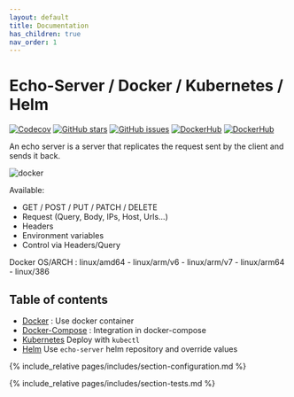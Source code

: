 ```yaml
---
layout: default
title: Documentation
has_children: true
nav_order: 1
---
```


# Echo-Server / Docker / Kubernetes / Helm

[![Codecov](https://img.shields.io/codecov/c/github/ealenn/echo-server?style=for-the-badge&logo=codecov)](https://codecov.io/gh/Ealenn/Echo-Server)
[![GitHub stars](https://img.shields.io/github/stars/Ealenn/Echo-Server?style=for-the-badge&logo=github)](https://github.com/Ealenn/Echo-Server/stargazers)
[![GitHub issues](https://img.shields.io/github/issues/Ealenn/Echo-Server?style=for-the-badge&logo=github)](https://github.com/Ealenn/Echo-Server/issues)
[![DockerHub](https://img.shields.io/docker/pulls/ealen/echo-server.svg?style=for-the-badge&logo=docker)](https://hub.docker.com/repository/docker/ealen/echo-server)
[![DockerHub](https://img.shields.io/badge/SIZE-%3C%2030%20MB-1488C6?style=for-the-badge&logo=docker)](https://hub.docker.com/repository/docker/ealen/echo-server)

An echo server is a server that replicates the request sent by the client and sends it back.

![docker](https://ealenn.github.io/Echo-Server/assets/images/docker.png)

Available:

- GET / POST / PUT / PATCH / DELETE
- Request (Query, Body, IPs, Host, Urls...)
- Headers
- Environment variables
- Control via Headers/Query

Docker OS/ARCH : linux/amd64 - linux/arm/v6 - linux/arm/v7 - linux/arm64 - linux/386

## Table of contents

- [Docker](/pages/docker.html) : Use docker container
- [Docker-Compose](/pages/docker-compose.html) : Integration in docker-compose
- [Kubernetes](/pages/kubernetes.html) Deploy with `kubectl`
- [Helm](/pages/helm.html) Use `echo-server` helm repository and override values

{% include_relative pages/includes/section-configuration.md %}

{% include_relative pages/includes/section-tests.md %}
